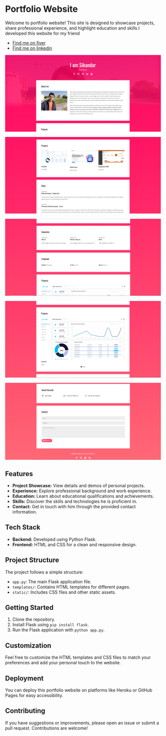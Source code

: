 # Portfolio Website

Welcome to portfolio website! This site is designed to showcase
projects, share professional experience, and highlight education and
skills.I developed this website for my friend

- [Find me on fiver ](https://www.fiverr.com/zainbinramzan/develop-web-applications-with-mern-stack-react-node-express-moongodbplugin-react/README.md)
- [Find me on linkedin](https://www.linkedin.com/in/abu-zain-html-css-javascipt-developer/)

![Project page](./readme-images/1.png)

![Project page](./readme-images/2.png)

![Project page](./readme-images/3.png)

![Project page](./readme-images/4.png)

![Project page](./readme-images/5.png)

## Features

- **Project Showcase:** View details and demos of personal projects.
- **Experience:** Explore professional background and work experience.
- **Education:** Learn about educational qualifications and
  achievements.
- **Skills:** Discover the skills and technologies he is proficient
  in.
- **Contact:** Get in touch with him through the provided contact
  information.

## Tech Stack

- **Backend:** Developed using Python Flask.
- **Frontend:** HTML and CSS for a clean and responsive design.

## Project Structure

The project follows a simple structure:

- `app.py`: The main Flask application file.
- `templates/`: Contains HTML templates for different pages.
- `static/`: Includes CSS files and other static assets.

## Getting Started

1. Clone the repository.
2. Install Flask using `pip install flask`.
3. Run the Flask application with `python app.py`.

## Customization

Feel free to customize the HTML templates and CSS files to match your
preferences and add your personal touch to the website.

## Deployment

You can deploy this portfolio website on platforms like Heroku or
GitHub Pages for easy accessibility.

## Contributing

If you have suggestions or improvements, please open an issue or
submit a pull request. Contributions are welcome!
